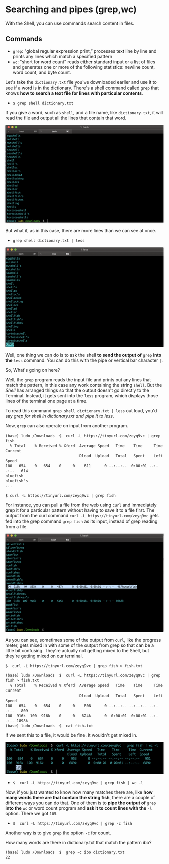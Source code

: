 # Searching and pipes (grep,wc)

With the Shell, you can use commands search content in files.

## Commands
- `grep`: "global regular expression print,” processes text line by line and prints any lines which match a specified pattern
- `wc`: "short for word count" reads either standard input or a list of files and generates one or more of the following statistics: newline count, word count, and byte count.

Let's take the `dictionary.txt` file you've downloaded earlier and use it to see if a word is in the dictionary. There's a shell command called `grep` that knows **how to search a text file for lines with particular contents**.

- `$ grep shell dictionary.txt`

If you give a word, such as `shell`, and a file name, like `dictionary.txt`, it will read the file and output all the lines that contain that word.

![shell 13](./images/13_shell.png)

But what if, as in this case, there are more lines than we can see at once.

- `grep shell dictionary.txt | less`

![shell 14](./images/14_shell.png)

Well, one thing we can do is to ask the shell **to send the output of** `grep` **into the** `less` command. You can do this with the pipe or vertical bar character `|`.

So, What's going on here?

Well, the `grep` program reads the input file and prints out any lines that match the pattern, in this case any work containing the string `shell`. But the *Shell* has arranged things so that the output doesn't go directly to the Terminal. Instead, it gets sent into the `less` program, which displays those lines of the terminal one page at a time.

To read this command `grep shell dictionary.txt | less` out loud, you'd say *grep for shell in dictionary.txt and pipe it to less*.

Now, `grep` can also operate on input from another program.

```console
(base) ludo /Downloads  $  curl -L https://tinyurl.com/zeyq9vc | grep fish
  % Total    % Received % Xferd  Average Speed   Time    Time     Time  Current
                                 Dload  Upload   Total   Spent    Left  Speed
100   654    0   654    0     0    611      0 --:--:--  0:00:01 --:--:--   614
bluefish
bluefish's
...
```

`$ curl -L https://tinyurl.com/zeyq9vc | grep fish`

For instance, you can pull a file from the web using `curl` and immediately grep it for a particular pattern without having to save it to a file first. The output from the curl command `curl -L https://tinyurl.com/zeyq9vc` gets fed into the grep command `grep fish` as its input, instead of grep reading from a file.

![shell 15](./images/15_shell.png)

As you can see, sometimes some of the output from `curl`, like the progress meter, gets mixed in with some of the output from grep so that can be a little bit confusing. They're actually not getting mixed to the Shell, but they're getting mixed on our terminal.

`$  curl -L https://tinyurl.com/zeyq9vc | grep fish > fish.txt`

```console
(base) ludo /Downloads  $  curl -L https://tinyurl.com/zeyq9vc | grep fish > fish.txt
  % Total    % Received % Xferd  Average Speed   Time    Time     Time  Current
                                 Dload  Upload   Total   Spent    Left  Speed
100   654    0   654    0     0    808      0 --:--:-- --:--:-- --:--:--   809
100  916k  100  916k    0     0   624k      0  0:00:01  0:00:01 --:--:-- 1898k
(base) ludo /Downloads  $  cat fish.txt
```

If we sent this to a file, it would be fine. It wouldn't get mixed in.

![shell 16](./images/16_shell.png)

- `$  curl -L https://tinyurl.com/zeyq9vc | grep fish | wc -l`

Now, if you just wanted to know how many matches there are, like **how many words there are that contain the string fish**, there are a couple of different ways you can do that. One of them is to **pipe the output of** `grep` **into the** `wc` or word count program and **ask it to count lines with the** `-l` option. There we got `105`.

- `$  curl -L https://tinyurl.com/zeyq9vc | grep -c fish`

Another way is to give `grep` the option `-c` for count.


How many words are there in dictionary.txt that match the pattern ibo?

```console
(base) ludo /Downloads  $  grep -c ibo dictionary.txt
22
```
